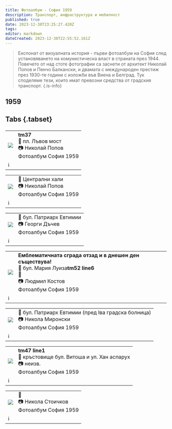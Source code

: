 ```yaml
---
title: Фотоалбум - София 1959
description: Транспорт, инфраструктура и мобилност
published: true
date: 2023-12-30T23:25:27.420Z
tags: 
editor: markdown
dateCreated: 2023-12-30T22:55:52.161Z
---
```


> Експонат от визуалната история - първи фотоалбум на София след установяването на комунистическа власт в страната през 1944. Повечето от над стоте фотографии са заснети от архитект Николай Попов и Пенчо Балкански, и двамата с международен престиж през 1930-те години с изложби във Виена и Белград. Тук споделяме тези, които имат превозни средства от градския транспорт.
{.is-info}

  
  
## 1959
## Tabs {.tabset}
###
<!--следващ пост--> 
<div class="table-responsive"><table style="width:100%"><tr>
<td><img src="https://drive.google.com/uc?id=1I8f8Nr4nM9yDRS7qFWhKvdX2aWYn40z9"></td>
<td><b>tm37</b><br>📌 пл. Лъвов мост<br> 📷 Николай Попов <br>Фотоалбум София 1959</td></tr>
  <td colspan=2 >ℹ️ </td></table></div>

<!--следващ пост--> 
<div class="table-responsive"><table style="width:100%"><tr>
<td><img src="https://drive.google.com/uc?id=1D7zVntx2JEbqMcE8yg6c-kCHZATrFHPd"></td>
<td><b></b>📌 Централни хали <br> 📷 Николай Попов <br>Фотоалбум София 1959</td></tr>
  <td colspan=2 >ℹ️ </td></table></div>
  
  <!--следващ пост--> 
<div class="table-responsive"><table style="width:100%"><tr>
<td><img src="https://drive.google.com/uc?id=1wiHBhMCy5ZiM1EOYujprJNyyoCjJtW2p"></td>
<td><b></b>📌 бул. Патриарх Евтимии <br> 📷 Георги Дъчев <br>Фотоалбум София 1959</td></tr>
  <td colspan=2 >ℹ️ </td></table></div>
  
  <!--следващ пост--> 
<div class="table-responsive"><table style="width:100%"><tr>
<td><img src="https://drive.google.com/uc?id=15hwd1esqMG4e7XkhngzE9ri60MSkhajf"></td>
<td><b>Емблематичната сграда отзад и в днешен ден съществува!</b><br>📌 бул. Мария Луиза<b>tm52 line6</b><br>📌 <br> 📷 Людмил Костов <br>Фотоалбум София 1959</td></tr>
  <td colspan=2 >ℹ️ </td></table></div>
  
  <!--следващ пост--> 
<div class="table-responsive"><table style="width:100%"><tr>
<td><img src="https://drive.google.com/uc?id=1VgeHCo-MTxH9jSo9HP2nAcTs4qewzbva"></td>
<td><b></b>📌 бул. Патриарх Евтимии (пред Iва градска болница)<br> 📷 Никола Миронски <br>Фотоалбум София 1959</td></tr>
  <td colspan=2 >ℹ️ </td></table></div>
  
  <!--следващ пост--> 
<div class="table-responsive"><table style="width:100%"><tr>
<td><img src="https://drive.google.com/uc?id=1A4JYwKImrGBnCwfVbnXivx4tFEubqQ8-"></td>
<td><b>tm47 line1</b><br>📌 кръстовище бул. Витоша и ул. Хан аспарух<br> 📷 неизв. <br>Фотоалбум София 1959</td></tr>
  <td colspan=2 >ℹ️ </td></table></div>
  
  
  <!--следващ пост--> 
<div class="table-responsive"><table style="width:100%"><tr>
<td><img src="https://drive.google.com/uc?id=1X1XlzKFLE_KfHqAELUFAE9IVMgoHNm_C"></td>
<td><b></b>📌 <br> 📷 Никола Стоичков <br>Фотоалбум София 1959</td></tr>
  <td colspan=2 >ℹ️ </td></table></div>